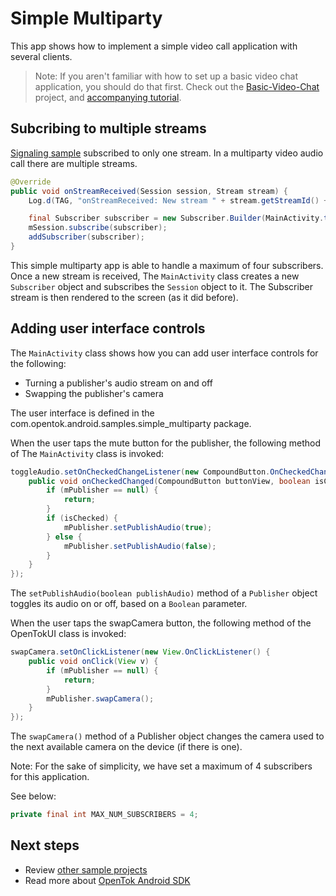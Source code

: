 # Simple Multiparty

This app shows how to implement a simple video call application with several clients.

> Note: If you aren't familiar with how to set up a basic video chat application, you should do that first. Check out the [Basic-Video-Chat](../Basic-Video-Chat) project, and [accompanying tutorial](https://tokbox.com/developer/tutorials/android/basic-video-chat/).

## Subcribing to multiple streams

[Signaling sample](../Signaling) subscribed to only one stream. In a multiparty video audio call
there are multiple streams.

```java
@Override
public void onStreamReceived(Session session, Stream stream) {
    Log.d(TAG, "onStreamReceived: New stream " + stream.getStreamId() + " in session " + session.getSessionId());

    final Subscriber subscriber = new Subscriber.Builder(MainActivity.this, stream).build();
    mSession.subscribe(subscriber);
    addSubscriber(subscriber);
}
```

This simple multiparty app is able to handle a maximum of four subscribers. Once a
new stream is received, The `MainActivity` class creates a new `Subscriber` object and
subscribes the `Session` object to it. The Subscriber stream is then rendered to the
screen (as it did before).

## Adding user interface controls

The `MainActivity` class shows how you can add user interface controls for the following:

* Turning a publisher's audio stream on and off
* Swapping the publisher's camera

The user interface is defined in the com.opentok.android.samples.simple_multiparty package.

When the user taps the mute button for the publisher, the following method of The `MainActivity` class
is invoked:

```java
toggleAudio.setOnCheckedChangeListener(new CompoundButton.OnCheckedChangeListener() {
    public void onCheckedChanged(CompoundButton buttonView, boolean isChecked) {
        if (mPublisher == null) {
            return;
        }
        if (isChecked) {
            mPublisher.setPublishAudio(true);
        } else {
            mPublisher.setPublishAudio(false);
        }
    }
});
```

The `setPublishAudio(boolean publishAudio)` method of a `Publisher` object toggles its audio on or off, based on a
`Boolean` parameter.

When the user taps the swapCamera button, the following method of the OpenTokUI class
is invoked:

```java
swapCamera.setOnClickListener(new View.OnClickListener() {
    public void onClick(View v) {
        if (mPublisher == null) {
            return;
        }
        mPublisher.swapCamera();
    }
});
```

The `swapCamera()` method of a Publisher object changes the camera used to the next available camera
on the device (if there is one).

Note: For the sake of simplicity, we have set a maximum of 4 subscribers for this application.

See below: 
```java
private final int MAX_NUM_SUBSCRIBERS = 4;
```

## Next steps

* Review [other sample projects](../)
* Read more about [OpenTok Android SDK](https://tokbox.com/developer/sdks/android/)
